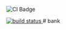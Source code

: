 ![CI Badge](https://github.com/caard0s0/atomic-bank/actions/workflows/ci.yml/badge.svg)

<a href="https://github.com/caard0s0/atomic-bank/actions/workflows/ci.yml">
    <img src="https://github.com/caard0s0/atomic-bank/actions/workflows/ci.yml/badge.svg?branch=main" alt="build status">
</a>
# bank
